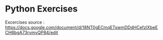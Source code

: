 # Python Exercises

Excercises source : https://docs.google.com/document/d/18NT0gECmqETswmDDdHCefzlXbeECH6bgA73rvmyQP84/edit

